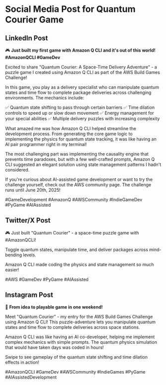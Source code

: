 # Social Media Post for Quantum Courier Game

## LinkedIn Post

🎮 **Just built my first game with Amazon Q CLI and it's out of this world! #AmazonQCLI #GameDev**

Excited to share "Quantum Courier: A Space-Time Delivery Adventure" - a puzzle game I created using Amazon Q CLI as part of the AWS Build Games Challenge!

In this game, you play as a delivery specialist who can manipulate quantum states and time flow to complete package deliveries across challenging environments. The mechanics include:

✅ Quantum state shifting to pass through certain barriers
✅ Time dilation controls to speed up or slow down movement
✅ Energy management for your special abilities
✅ Multiple delivery puzzles with increasing complexity

What amazed me was how Amazon Q CLI helped streamline the development process. From generating the core game logic to implementing the physics for quantum state tracking, it was like having an AI pair programmer right in my terminal!

The most challenging part was implementing the causality engine that prevents time paradoxes, but with a few well-crafted prompts, Amazon Q CLI suggested an elegant solution using state management patterns I hadn't considered.

If you're curious about AI-assisted game development or want to try the challenge yourself, check out the AWS community page. The challenge runs until June 20th, 2025!

#GameDevelopment #AmazonQ #AWSCommunity #IndieGameDev #PyGame #AIAssisted

## Twitter/X Post

🎮 Just built "Quantum Courier" - a space-time puzzle game with #AmazonQCLI!

Toggle quantum states, manipulate time, and deliver packages across mind-bending levels.

Amazon Q CLI made coding the physics and state management so much easier! 

#AWS #GameDev #PyGame #AIAssisted

## Instagram Post

🚀 **From idea to playable game in one weekend!**

Meet "Quantum Courier" - my entry for the AWS Build Games Challenge using Amazon Q CLI! This puzzle-adventure lets you manipulate quantum states and time flow to complete deliveries across space stations.

Amazon Q CLI was like having an AI co-developer, helping me implement complex mechanics with simple prompts. The quantum physics simulation that would have taken days was coded in hours!

Swipe to see gameplay of the quantum state shifting and time dilation effects in action!

#AmazonQCLI #GameDev #AWSCommunity #IndieGames #PyGame #AIAssistedDevelopment
